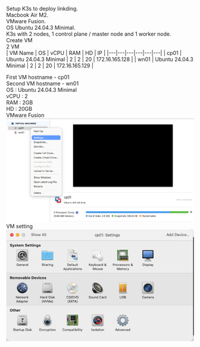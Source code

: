 Setup K3s to deploy linkding. <br>
Macbook Air M2. <br>
VMware Fusion. <br>
OS Ubuntu 24.04.3 Minimal. <br>
K3s with 2 nodes, 1 control plane / master node and 1 worker node. <br>
Create VM <br>
2 VM <br>
| VM Name | OS | vCPU | RAM | HD | IP |
|---|---|---|---|---|---|
| cp01 | Ubuntu 24.04.3 Minimal | 2 | 2 | 20 | 172.16.165.128 |
| wn01 | Ubuntu 24.04.3 Minimal | 2 | 2 | 20 | 172.16.165.129 |

First VM hostname - cp01 <br>
Second VM hostname - wn01 <br>
OS   : Ubuntu 24.04.3 Minimal <br>
vCPU : 2 <br>
RAM  : 2GB <br>
HD   : 20GB <br>
VMware Fusion <br>
![Alt text](images/VMware_Fusion_Main.png) <br>
VM setting <br>
![Alt text](images/VMware_Fusion_VM_setting.png)
